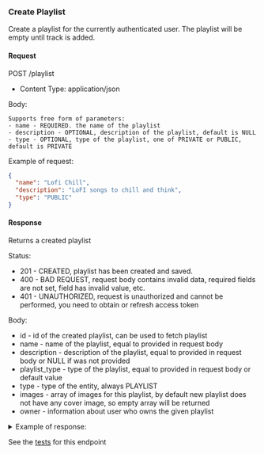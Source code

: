 
### Create Playlist

Create a playlist for the currently authenticated user. The playlist will be empty until track is added.

#### Request

POST /playlist

- Content Type: application/json

Body:

```
Supports free form of parameters:
- name - REQUIRED. the name of the playlist
- description - OPTIONAL, description of the playlist, default is NULL
- type - OPTIONAL, type of the playlist, one of PRIVATE or PUBLIC, default is PRIVATE 
```

Example of request:

```json
{
  "name": "Lofi Chill",
  "description": "LoFI songs to chill and think",
  "type": "PUBLIC"
}
```

#### Response

Returns a created playlist

Status:

- 201 - CREATED, playlist has been created and saved.
- 400 - BAD REQUEST, request body contains invalid data, required fields are not set, field has invalid value, etc.
- 401 - UNAUTHORIZED, request is unauthorized and cannot be performed, you need to obtain or refresh access token

Body:

- id - id of the created playlist, can be used to fetch playlist
- name - name of the playlist, equal to provided in request body
- description - description of the playlist, equal to provided in request body or NULL if was not provided
- playlist_type - type of the playlist, equal to provided in request body or default value
- type - type of the entity, always PLAYLIST
- images - array of images for this playlist, by default new playlist does not have any cover image, so empty array will
  be returned
- owner - information about user who owns the given playlist

<details> 

<summary> Example of response:</summary>


```json
{
  "id": "S0uJTfunR67nKJ2DusSgUO",
  "name": "Your 2023",
  "description": "Songs you loved the most in 2023!",
  "playlist_type": "PUBLIC",
  "type": "PLAYLIST",
  "images": {
    "images": [],
    "empty": true
  },
  "owner": {
    "id": "123",
    "display_name": null,
    "type": "USER"
  }
}
```

</details>

See the [tests](/src/test/java/com/odeyalo/sonata/playlists/controller/CreatePlaylistEndpointTest.java) for this endpoint
